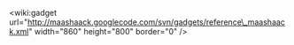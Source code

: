 &lt;wiki:gadget url="http://maashaack.googlecode.com/svn/gadgets/reference\_maashaack.xml" width="860" height="800" border="0" /&gt;